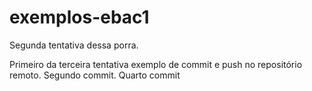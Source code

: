 # exemplos-ebac1
Segunda tentativa dessa porra.

Primeiro da terceira tentativa exemplo de commit e push no repositório remoto.
Segundo commit.
Quarto commit
